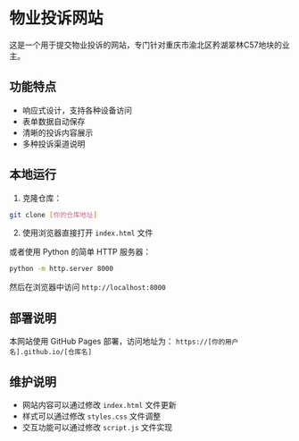 # 物业投诉网站

这是一个用于提交物业投诉的网站，专门针对重庆市渝北区矜湖翠林C57地块的业主。

## 功能特点

- 响应式设计，支持各种设备访问
- 表单数据自动保存
- 清晰的投诉内容展示
- 多种投诉渠道说明

## 本地运行

1. 克隆仓库：
```bash
git clone [你的仓库地址]
```

2. 使用浏览器直接打开 `index.html` 文件

或者使用 Python 的简单 HTTP 服务器：
```bash
python -m http.server 8000
```

然后在浏览器中访问 `http://localhost:8000`

## 部署说明

本网站使用 GitHub Pages 部署，访问地址为：
`https://[你的用户名].github.io/[仓库名]`

## 维护说明

- 网站内容可以通过修改 `index.html` 文件更新
- 样式可以通过修改 `styles.css` 文件调整
- 交互功能可以通过修改 `script.js` 文件实现
